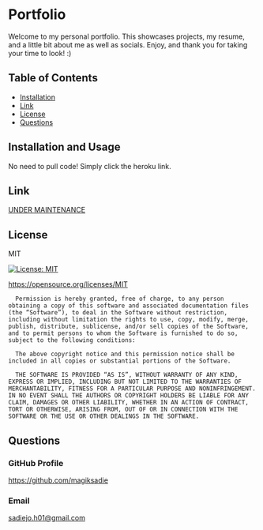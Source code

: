 # Portfolio

Welcome to my personal portfolio. This showcases projects, my resume, and a little bit about me as well as socials. Enjoy, and thank you for taking your time to look! :)

## Table of Contents
* [Installation](#installation-and-usage)
* [Link](#link)
* [License](#license)
* [Questions](#questions)

## Installation and Usage

No need to pull code! Simply click the heroku link.

## Link

[UNDER MAINTENANCE](https://pure-lake-62631.herokuapp.com/)
## License 

MIT

[![License: MIT](https://img.shields.io/badge/License-MIT-yellow.svg)](https://opensource.org/licenses/MIT)

https://opensource.org/licenses/MIT


      Permission is hereby granted, free of charge, to any person obtaining a copy of this software and associated documentation files (the “Software”), to deal in the Software without restriction, including without limitation the rights to use, copy, modify, merge, publish, distribute, sublicense, and/or sell copies of the Software, and to permit persons to whom the Software is furnished to do so, subject to the following conditions:

      The above copyright notice and this permission notice shall be included in all copies or substantial portions of the Software.
      
      THE SOFTWARE IS PROVIDED “AS IS”, WITHOUT WARRANTY OF ANY KIND, EXPRESS OR IMPLIED, INCLUDING BUT NOT LIMITED TO THE WARRANTIES OF MERCHANTABILITY, FITNESS FOR A PARTICULAR PURPOSE AND NONINFRINGEMENT. IN NO EVENT SHALL THE AUTHORS OR COPYRIGHT HOLDERS BE LIABLE FOR ANY CLAIM, DAMAGES OR OTHER LIABILITY, WHETHER IN AN ACTION OF CONTRACT, TORT OR OTHERWISE, ARISING FROM, OUT OF OR IN CONNECTION WITH THE SOFTWARE OR THE USE OR OTHER DEALINGS IN THE SOFTWARE.


## Questions

### GitHub Profile

https://github.com/magiksadie

### Email

sadiejo.h01@gmail.com
